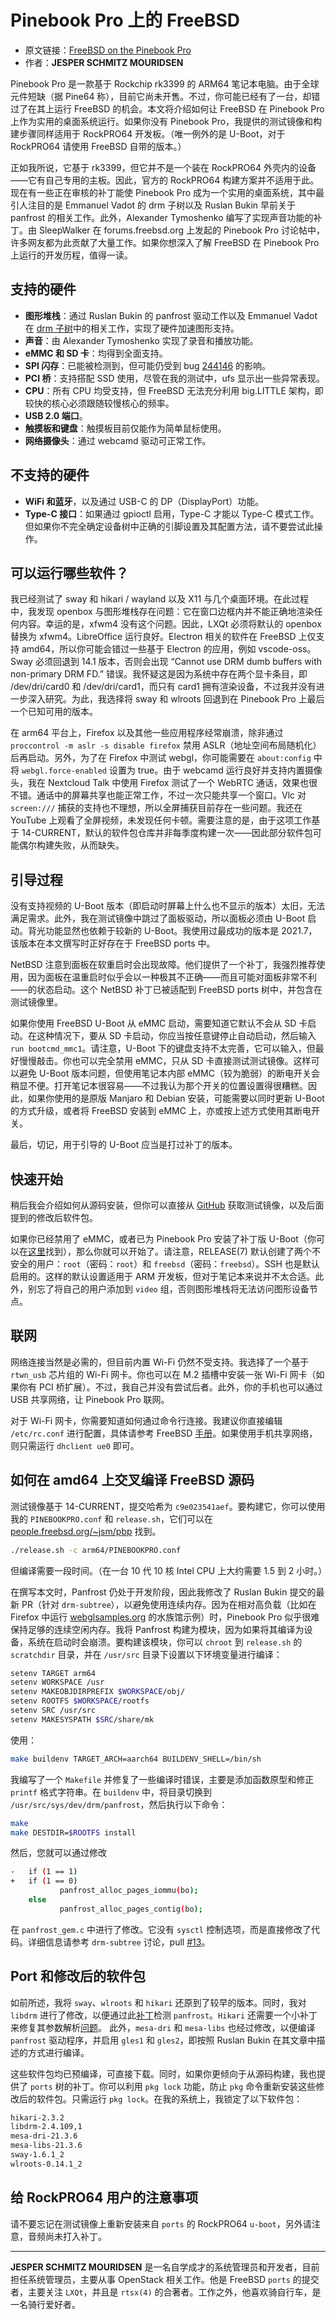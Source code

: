 # Pinebook Pro 上的 FreeBSD

- 原文链接：[FreeBSD on the Pinebook Pro](https://freebsdfoundation.org/wp-content/uploads/2022/04/FreeBSD-on-the-Pinebook-Pro.pdf)
- 作者：**JESPER SCHMITZ MOURIDSEN**

Pinebook Pro 是一款基于 Rockchip rk3399 的 ARM64 笔记本电脑。由于全球元件短缺（据 Pine64 称），目前它尚未开售。不过，你可能已经有了一台，却错过了在其上运行 FreeBSD 的机会。本文将介绍如何让 FreeBSD 在 Pinebook Pro 上作为实用的桌面系统运行。如果你没有 Pinebook Pro，我提供的测试镜像和构建步骤同样适用于 RockPRO64 开发板。（唯一例外的是 U-Boot，对于 RockPRO64 请使用 FreeBSD 自带的版本。）

正如我所说，它基于 rk3399，但它并不是一个装在 RockPRO64 外壳内的设备——它有自己专用的主板。因此，官方的 RockPRO64 构建方案并不适用于此。现在有一些正在审核的补丁能使 Pinebook Pro 成为一个实用的桌面系统，其中最引人注目的是 Emmanuel Vadot 的 drm 子树以及 Ruslan Bukin 早前关于 panfrost 的相关工作。此外，Alexander Tymoshenko 编写了实现声音功能的补丁。由 SleepWalker 在 forums.freebsd.org 上发起的 Pinebook Pro 讨论帖中，许多网友都为此贡献了大量工作。如果你想深入了解 FreeBSD 在 Pinebook Pro 上运行的开发历程，值得一读。

## 支持的硬件

- **图形堆栈**：通过 Ruslan Bukin 的 panfrost 驱动工作以及 Emmanuel Vadot 在 [drm 子树](https://github.com/evadot/drm-subtree/drm-subtree)中的相关工作，实现了硬件加速图形支持。  
- **声音**：由 Alexander Tymoshenko 实现了录音和播放功能。  
- **eMMC 和 SD 卡**：均得到全面支持。  
- **SPI 闪存**：已能被检测到，但可能仍受到 bug [244146](https://bugs.freebsd.org/bugzilla/show_bug.cgi?id=244146) 的影响。  
- **PCI 桥**：支持搭配 SSD 使用，尽管在我的测试中，ufs 显示出一些异常表现。  
- **CPU**：所有 CPU 均受支持，但 FreeBSD 无法充分利用 big.LITTLE 架构，即较快的核心必须跟随较慢核心的频率。  
- **USB 2.0 端口**。  
- **触摸板和键盘**：触摸板目前仅能作为简单鼠标使用。  
- **网络摄像头**：通过 webcamd 驱动可正常工作。

## 不支持的硬件

- **WiFi 和蓝牙**，以及通过 USB-C 的 DP（DisplayPort）功能。  
- **Type-C 接口**：如果通过 gpioctl 启用，Type-C 才能以 Type-C  模式工作。但如果你不完全确定设备树中正确的引脚设置及其配置方法，请不要尝试此操作。

## 可以运行哪些软件？

我已经测试了 sway 和 hikari / wayland 以及 X11 与几个桌面环境。在此过程中，我发现 openbox 与图形堆栈存在问题：它在窗口边框内并不能正确地渲染任何内容。幸运的是，xfwm4 没有这个问题。因此，LXQt 必须将默认的 openbox 替换为 xfwm4。LibreOffice 运行良好。Electron 相关的软件在 FreeBSD 上仅支持 amd64，所以你可能会错过一些基于 Electron 的应用，例如 vscode-oss。Sway 必须回退到 14.1 版本，否则会出现 “Cannot use DRM dumb buffers with non-primary DRM FD.” 错误。我怀疑这是因为系统中存在两个显卡条目，即 /dev/dri/card0 和 /dev/dri/card1，而只有 card1 拥有渲染设备，不过我并没有进一步深入研究。为此，我选择将 sway 和 wlroots 回退到在 Pinebook Pro 上最后一个已知可用的版本。

在 arm64 平台上，Firefox 以及其他一些应用程序经常崩溃，除非通过 `proccontrol -m aslr -s disable firefox` 禁用 ASLR（地址空间布局随机化）后再启动。另外，为了在 Firefox 中测试 webgl，你可能需要在 `about:config` 中将 `webgl.force-enabled` 设置为 true。由于 webcamd 运行良好并支持内置摄像头，我在 Nextcloud Talk 中使用 Firefox 测试了一个 WebRTC 通话，效果也很不错。通话中的屏幕共享也能正常工作，不过一次只能共享一个窗口。Vlc 对 `screen:///` 捕获的支持也不理想，所以全屏捕获目前存在一些问题。我还在 YouTube 上观看了全屏视频，未发现任何卡顿。需要注意的是，由于这项工作基于 14-CURRENT，默认的软件包仓库并非每季度构建一次——因此部分软件包可能偶尔构建失败，从而缺失。



## 引导过程

没有支持视频的 U-Boot 版本（即启动时屏幕上什么也不显示的版本）太旧，无法满足需求。此外，我在测试镜像中跳过了面板驱动，所以面板必须由 U-Boot 启动。背光功能显然也依赖于较新的 U-Boot。我使用过最成功的版本是 2021.7，该版本在本文撰写时正好存在于 FreeBSD ports 中。

NetBSD 注意到面板在软重启时会出现故障。他们提供了一个补丁，我强烈推荐使用，因为面板在温重启时似乎会以一种极其不正确——而且可能对面板非常不利——的状态启动。这个 NetBSD 补丁已被适配到 FreeBSD ports 树中，并包含在测试镜像里。

如果你使用 FreeBSD U-Boot 从 eMMC 启动，需要知道它默认不会从 SD 卡启动。在这种情况下，要从 SD 卡启动，你应当按任意键停止自动启动，然后输入 `run bootcmd_mmc1`。请注意，U-Boot 下的键盘支持不太完善，它可以输入，但最好慢慢敲击。你也可以完全禁用 eMMC，只从 SD 卡直接测试测试镜像。这样可以避免 U-Boot 版本问题，但使用笔记本内部 eMMC（较为脆弱）的断电开关会稍显不便。打开笔记本很容易——不过我认为那个开关的位置设置得很糟糕。因此，如果你使用的是原版 Manjaro 和 Debian 安装，可能需要以同时更新 U-Boot 的方式升级，或者将 FreeBSD 安装到 eMMC 上，亦或按上述方式使用其断电开关。

最后，切记，用于引导的 U-Boot 应当是打过补丁的版本。

## 快速开始

稍后我会介绍如何从源码安装，但你可以直接从 [GitHub](https://github.com/jsm222/drm-subtree/releases) 获取测试镜像，以及后面提到的修改后软件包。  

如果你已经禁用了 eMMC，或者已为 Pinebook Pro 安装了补丁版 U-Boot（你可以在[这里](https://github.com/jsm222/u-boot-pinebookpro/releases/tag/0.1)找到），那么你就可以开始了。请注意，RELEASE(7) 默认创建了两个不安全的用户：`root`（密码：`root`）和 `freebsd`（密码：`freebsd`）。SSH 也是默认启用的。这样的默认设置适用于 ARM 开发板，但对于笔记本来说并不太合适。此外，别忘了将自己的用户添加到 `video` 组，否则图形堆栈将无法访问图形设备节点。  



## 联网

网络连接当然是必需的，但目前内置 Wi-Fi 仍然不受支持。我选择了一个基于 `rtwn_usb` 芯片组的 Wi-Fi 网卡。你也可以在 M.2 插槽中安装一张 Wi-Fi 网卡（如果你有 PCI 桥扩展）。不过，我自己并没有尝试后者。此外，你的手机也可以通过 USB 共享网络，让 Pinebook Pro 联网。  

对于 Wi-Fi 网卡，你需要知道如何通过命令行连接。我建议你直接编辑 `/etc/rc.conf` 进行配置，具体请参考 FreeBSD [手册](https://docs.freebsd.org/en/books/handbook/advanced-networking/#network-wireless)。如果使用手机共享网络，则只需运行 `dhclient ue0` 即可。  



## 如何在 amd64 上交叉编译 FreeBSD 源码

测试镜像基于 14-CURRENT，提交哈希为 `c9e023541aef`。要构建它，你可以使用我的 `PINEBOOKPRO.conf` 和 `release.sh`，它们可以在 [people.freebsd.org/~jsm/pbp](https://people.freebsd.org/~jsm/pbp) 找到。

```sh
./release.sh -c arm64/PINEBOOKPRO.conf
```

但编译需要一段时间。（在一台 10 代 10 核 Intel CPU 上大约需要 1.5 到 2 小时。）  

在撰写本文时，Panfrost 仍处于开发阶段，因此我修改了 Ruslan Bukin 提交的最新 PR（针对 `drm-subtree`），以避免使用连续内存。因为在相对高负载（比如在 Firefox 中运行 [webglsamples.org](https://webglsamples.org) 的水族馆示例）时，Pinebook Pro 似乎很难保持足够的连续空闲内存。我将 Panfrost 构建为模块，因为如果将其编译为设备，系统在启动时会崩溃。要构建该模块，你可以 `chroot` 到 `release.sh` 的 `scratchdir` 目录，并在 `/usr/src` 目录下设置以下环境变量进行编译：

```sh
setenv TARGET arm64
setenv WORKSPACE /usr
setenv MAKEOBJDIRPREFIX $WORKSPACE/obj/
setenv ROOTFS $WORKSPACE/rootfs
setenv SRC /usr/src
setenv MAKESYSPATH $SRC/share/mk
```

使用：

```sh
make buildenv TARGET_ARCH=aarch64 BUILDENV_SHELL=/bin/sh
```

我编写了一个 `Makefile` 并修复了一些编译时错误，主要是添加函数原型和修正 `printf` 格式字符串。在 `buildenv` 中，将目录切换到 `/usr/src/sys/dev/drm/panfrost`，然后执行以下命令：

```sh
make
make DESTDIR=$ROOTFS install
```

然后，您就可以通过修改

```sh
-   if (1 == 1)
+   if (1 == 0)
           panfrost_alloc_pages_iommu(bo);
    else
           panfrost_alloc_pages_contig(bo);
```

在 `panfrost_gem.c` 中进行了修改。它没有 `sysctl` 控制选项，而是直接修改了代码。详细信息请参考 `drm-subtree` 讨论，pull [#13](https://github.com/evadot/drm-subtree/pull/13)。  

## Port 和修改后的软件包  

如前所述，我将 `sway`、`wlroots` 和 `hikari` 还原到了较早的版本。同时，我对 `libdrm` 进行了修改，以便通过此[补丁](https://gist.github.com/jsm222/7df208cc5a72918a70cfbef8ee15b51b)检测 `panfrost`。`Hikari` 还需要一个小补丁来修复其参数解析[问题](https://hub.darcs.net/raichoo/hikari/issue/20)。 此外，`mesa-dri` 和 `mesa-libs` 也经过修改，以便编译 `panfrost` 驱动程序，并启用 `gles1` 和 `gles2`，即按照 Ruslan Bukin 在其文章中描述的方式进行编译。  

这些软件包均已预编译，可直接下载。同时，如果你更倾向于从源码构建，我也提供了 `ports` 树的补丁。你可以利用 `pkg lock` 功能，防止 `pkg` 命令重新安装这些修改后的软件包。只需运行 `pkg lock`。在我的系统上，我锁定了以下软件包：

```sh
hikari-2.3.2
libdrm-2.4.109,1
mesa-dri-21.3.6
mesa-libs-21.3.6
sway-1.6.1_2
wlroots-0.14.1_2
```

## 给 RockPRO64 用户的注意事项  

请不要忘记在测试镜像上重新安装来自 `ports` 的 RockPRO64 `u-boot`，另外请注意，音频尚未打入补丁。  

---

**JESPER SCHMITZ MOURIDSEN** 是一名自学成才的系统管理员和开发者，目前担任系统管理员，主要从事 OpenStack 相关工作。他是 FreeBSD `ports` 的提交者，主要关注 `LXQt`，并且是 `rtsx(4)` 的合著者。工作之外，他喜欢骑自行车，是一名骑行爱好者。
